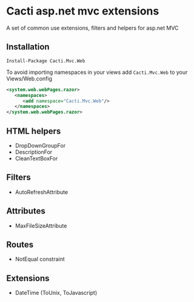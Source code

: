 Cacti asp.net mvc extensions
=============

A set of common use extensions, filters and helpers for asp.net MVC


Installation
------------

    Install-Package Cacti.Mvc.Web

To avoid importing namespaces in your views add `Cacti.Mvc.Web` to your Views/Web.config
```xml
<system.web.webPages.razor>
   <namespaces>
      <add namespace="Cacti.Mvc.Web"/>
   </namespaces>
</system.web.webPages.razor>
```
HTML helpers
------------
* DropDownGroupFor
* DescriptionFor
* CleanTextBoxFor

Filters
-------
* AutoRefreshAttribute


Attributes
----------
* MaxFileSizeAttribute


Routes
------
* NotEqual constraint


Extensions
----------
* DateTime (ToUnix, ToJavascript)